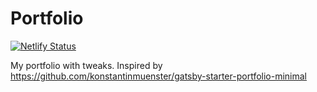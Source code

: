 # Portfolio
[![Netlify Status](https://api.netlify.com/api/v1/badges/08e4466e-9118-42eb-a962-44b42ef09586/deploy-status)](https://app.netlify.com/sites/suryacodes/deploys)

My portfolio with tweaks. Inspired by https://github.com/konstantinmuenster/gatsby-starter-portfolio-minimal
